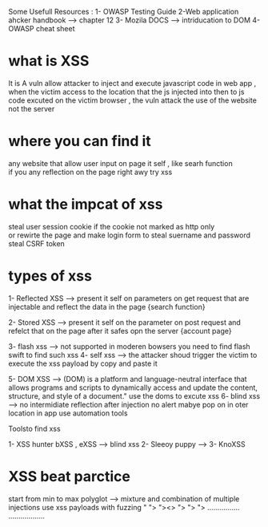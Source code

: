 
Some Usefull Resources :
1- OWASP Testing Guide 
2-Web application ahcker handbook --> chapter 12 
3- Mozila DOCS  --> intriducation to DOM 
4- OWASP cheat sheet 

# what is XSS
It is A vuln allow attacker to inject and execute  javascript code in web app , when the victim access to the location that the js injected into 
then  to js code excuted on the victim browser , the vuln attack the use of the website not the server 
# where you can find it 
any website that allow user input  on page it self , like searh function  
if you any reflection on the page right awy try xss 
# what the impcat of xss
steal user session cookie if the cookie not marked as http only  
or rewirte the page and make login form to steal suername and password 
steal CSRF token 
# types of xss
1- Reflected XSS  --> present it self on parameters  on get request that are injectable and 
                      reflect the data in the page {search function}

2- Stored XSS --> present it self on the parameter on post request and refelct 
                  that on the page after it safes opn the server {account page}
 
3- flash xss --> not supported in moderen bowsers you need to find flash swift
                 to find such xss 
4- self xss --> the attacker shoud trigger the victim to execute the  xss 
                 payload by copy and paste it 
                 
5- DOM XSS  --> (DOM) is a platform and language-neutral interface that allows 
                programs and scripts to dynamically access and update the content, 
                structure, and style of a document." use the doms to excute xss
6- blind xss --> no intermidiate reflection after injection 
                 no alert mabye pop on in oter location in app 
                 use automation tools
                 
Toolsto find xss

1- XSS hunter bXSS , eXSS --> blind xss
2- Sleeoy puppy -->
3- KnoXSS
                 

# XSS beat parctice
start from min to max 
polyglot --> mixture and combination of multiple injections 
use xss payloads with fuzzing 
" 
">
"><>
"><script>
"></script>
"><script>alert("XSS")</script>
"><script>confirm("XSS")</script>
................
..................
